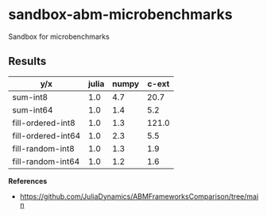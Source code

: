 # sandbox-abm-microbenchmarks
Sandbox for microbenchmarks

## Results
|        y/x         | julia | numpy | c-ext |
|--------------------|-------|-------|-------|
|      sum-int8      |  1.0  |  4.7  | 20.7  |
|     sum-int64      |  1.0  |  1.4  |  5.2  |
| fill-ordered-int8  |  1.0  |  1.3  | 121.0 |
| fill-ordered-int64 |  1.0  |  2.3  |  5.5  |
|  fill-random-int8  |  1.0  |  1.3  |  1.9  |
| fill-random-int64  |  1.0  |  1.2  |  1.6  |

**References**
- https://github.com/JuliaDynamics/ABMFrameworksComparison/tree/main
